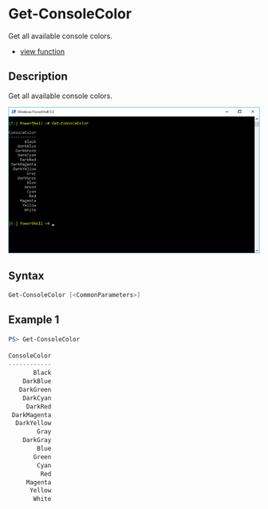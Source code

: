 # Get-ConsoleColor

Get all available console colors.

* [view function](https://github.com/BornToBeRoot/PowerShell/blob/master/Module/LazyAdmin/Functions/Get-ConsoleColor.ps1)

## Description

Get all available console colors.

![Screenshot](Images/Get-ConsoleColor.png?raw=true "Get-ConsoleColor")

## Syntax

```powershell
Get-ConsoleColor [<CommonParameters>]
```

## Example 1

```powershell
PS> Get-ConsoleColor

ConsoleColor
------------
       Black
    DarkBlue
   DarkGreen
    DarkCyan
     DarkRed
 DarkMagenta
  DarkYellow
        Gray
    DarkGray
        Blue
       Green
        Cyan
         Red
     Magenta
      Yellow
       White
```